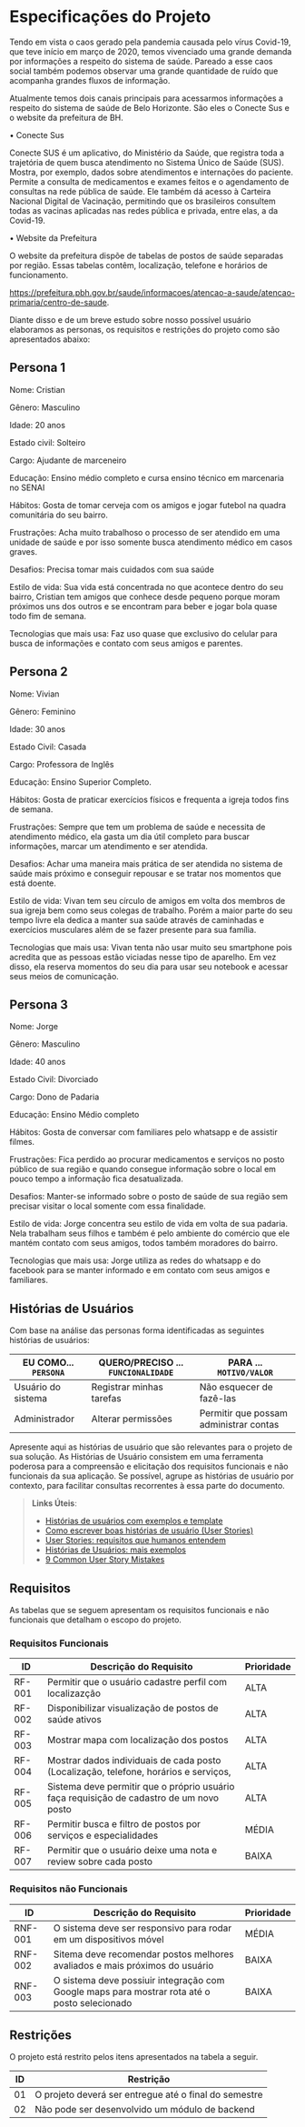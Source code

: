 # Especificações do Projeto

Tendo em vista o caos gerado pela pandemia causada pelo vírus Covid-19, que teve início em março de 2020, temos vivenciado uma grande demanda por informações a respeito do sistema de saúde. Pareado a esse caos social também podemos observar uma grande quantidade de ruído que acompanha grandes fluxos de informação.

Atualmente temos dois canais principais para acessarmos informações a respeito do sistema de saúde de Belo Horizonte. São eles o Conecte Sus e o website da prefeitura de BH.

• Conecte Sus

Conecte SUS é um aplicativo, do Ministério da Saúde, que registra toda a trajetória de quem busca atendimento no Sistema Único de Saúde (SUS). Mostra, por exemplo, dados sobre atendimentos e internações do paciente. Permite a consulta de medicamentos e exames feitos e o agendamento de consultas na rede pública de saúde. Ele também dá acesso à Carteira Nacional Digital de Vacinação, permitindo que os brasileiros consultem todas as vacinas aplicadas nas redes pública e privada, entre elas, a da Covid-19.

• Website da Prefeitura

O website da prefeitura dispõe de tabelas de postos de saúde separadas por região. Essas tabelas contêm, localização, telefone e horários de funcionamento.

https://prefeitura.pbh.gov.br/saude/informacoes/atencao-a-saude/atencao-primaria/centro-de-saude.

Diante disso e de um breve estudo sobre nosso possível usuário elaboramos as personas, os requisitos e restrições do projeto como são apresentados abaixo:

## Persona 1

Nome: Cristian

Gênero: Masculino

Idade: 20 anos

Estado civil: Solteiro

Cargo: Ajudante de marceneiro

Educação: Ensino médio completo e cursa ensino técnico em marcenaria no SENAI

Hábitos: Gosta de tomar cerveja com os amigos e jogar futebol na quadra comunitária do seu bairro.

Frustrações: Acha muito trabalhoso o processo de ser atendido em uma unidade de saúde e por isso somente busca atendimento médico em casos graves.

Desafios: Precisa tomar mais cuidados com sua saúde

Estilo de vida: Sua vida está concentrada no que acontece dentro do seu bairro, Cristian tem amigos que conhece desde pequeno porque moram próximos uns dos outros e se encontram para beber e jogar bola quase todo fim de semana. 

Tecnologias que mais usa: Faz uso quase que exclusivo do celular para busca de informações e contato com seus amigos e parentes.

## Persona 2

Nome: Vivian

Gênero: Feminino

Idade: 30 anos

Estado Civil: Casada

Cargo: Professora de Inglês

Educação: Ensino Superior Completo.

Hábitos: Gosta de praticar exercícios físicos e frequenta a igreja todos fins de semana.

Frustrações: Sempre que tem um problema de saúde e necessita de atendimento médico, ela gasta um dia útil completo para buscar informações, marcar um atendimento e ser atendida.

Desafios: Achar uma maneira mais prática de ser atendida no sistema de saúde mais próximo e conseguir repousar e se tratar nos momentos que está doente.

Estilo de vida: Vivan tem seu círculo de amigos em volta dos membros de sua igreja bem como seus colegas de trabalho. Porém a maior parte do seu tempo livre ela dedica a manter sua saúde através de caminhadas e exercícios musculares além de se fazer presente para sua família.

Tecnologias que mais usa: Vivan tenta não usar muito seu smartphone pois acredita que as pessoas estão viciadas nesse tipo de aparelho. Em vez disso, ela reserva momentos do seu dia para usar seu notebook e acessar seus meios de comunicação.

## Persona 3

Nome: Jorge

Gênero: Masculino

Idade: 40 anos

Estado Civil: Divorciado

Cargo: Dono de Padaria

Educação: Ensino Médio completo

Hábitos: Gosta de conversar com familiares pelo whatsapp e de assistir filmes.

Frustrações: Fica perdido ao procurar medicamentos e serviços no posto público de sua região e quando consegue informação sobre o local em pouco tempo a informação fica desatualizada.

Desafios: Manter-se informado sobre o posto de saúde de sua região sem precisar visitar o local somente com essa finalidade.

Estilo de vida: Jorge concentra seu estilo de vida em volta de sua padaria. Nela trabalham seus filhos e também é pelo ambiente do comércio que ele mantém contato com seus amigos, todos também moradores do bairro.

Tecnologias que mais usa: Jorge utiliza as redes do whatsapp e do facebook para se manter informado e em contato com seus amigos e familiares.


## Histórias de Usuários

Com base na análise das personas forma identificadas as seguintes histórias de usuários:

|EU COMO... `PERSONA`| QUERO/PRECISO ... `FUNCIONALIDADE` |PARA ... `MOTIVO/VALOR`                 |
|--------------------|------------------------------------|----------------------------------------|
|Usuário do sistema  | Registrar minhas tarefas           | Não esquecer de fazê-las               |
|Administrador       | Alterar permissões                 | Permitir que possam administrar contas |

Apresente aqui as histórias de usuário que são relevantes para o projeto de sua solução. As Histórias de Usuário consistem em uma ferramenta poderosa para a compreensão e elicitação dos requisitos funcionais e não funcionais da sua aplicação. Se possível, agrupe as histórias de usuário por contexto, para facilitar consultas recorrentes à essa parte do documento.

> **Links Úteis**:
> - [Histórias de usuários com exemplos e template](https://www.atlassian.com/br/agile/project-management/user-stories)
> - [Como escrever boas histórias de usuário (User Stories)](https://medium.com/vertice/como-escrever-boas-users-stories-hist%C3%B3rias-de-usu%C3%A1rios-b29c75043fac)
> - [User Stories: requisitos que humanos entendem](https://www.luiztools.com.br/post/user-stories-descricao-de-requisitos-que-humanos-entendem/)
> - [Histórias de Usuários: mais exemplos](https://www.reqview.com/doc/user-stories-example.html)
> - [9 Common User Story Mistakes](https://airfocus.com/blog/user-story-mistakes/)

## Requisitos

As tabelas que se seguem apresentam os requisitos funcionais e não funcionais que detalham o escopo do projeto.

### Requisitos Funcionais

|ID    | Descrição do Requisito                                                                            | Prioridade |
|------|-----------------------------------------------------------------------------------------------------|----|
|RF-001| Permitir que o usuário cadastre perfil com localizazção                                             | ALTA  | 
|RF-002| Disponibilizar visualização de postos de saúde ativos                                               | ALTA  |
|RF-003| Mostrar mapa com localização dos postos                                                             | ALTA  |
|RF-004| Mostrar dados individuais de cada posto (Localização, telefone, horários e serviços,                | ALTA  |
|RF-005| Sistema deve permitir que o próprio usuário faça requisição de cadastro de um novo posto            | ALTA  |
|RF-006| Permitir busca e filtro de postos por serviços e especialidades                                     | MÉDIA |
|RF-007| Permitir que o usuário deixe uma nota e review sobre cada posto                                     | BAIXA |


### Requisitos não Funcionais

|ID     | Descrição do Requisito  |Prioridade |
|-------|-------------------------|----|
|RNF-001| O sistema deve ser responsivo para rodar em um dispositivos móvel                            | MÉDIA | 
|RNF-002| Sitema deve recomendar postos melhores avaliados e mais próximos do usuário                  | BAIXA |
|RNF-003| O sistema deve possiuir integração com Google maps para mostrar rota até o posto selecionado | BAIXA |


## Restrições

O projeto está restrito pelos itens apresentados na tabela a seguir.

|ID| Restrição                                             |
|--|-------------------------------------------------------|
|01| O projeto deverá ser entregue até o final do semestre |
|02| Não pode ser desenvolvido um módulo de backend        |


